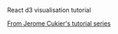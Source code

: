 React d3 visualisation tutorial

[From Jerome Cukier's tutorial series](http://www.jeromecukier.net/blog/2016/08/09/visualization-with-react/)
